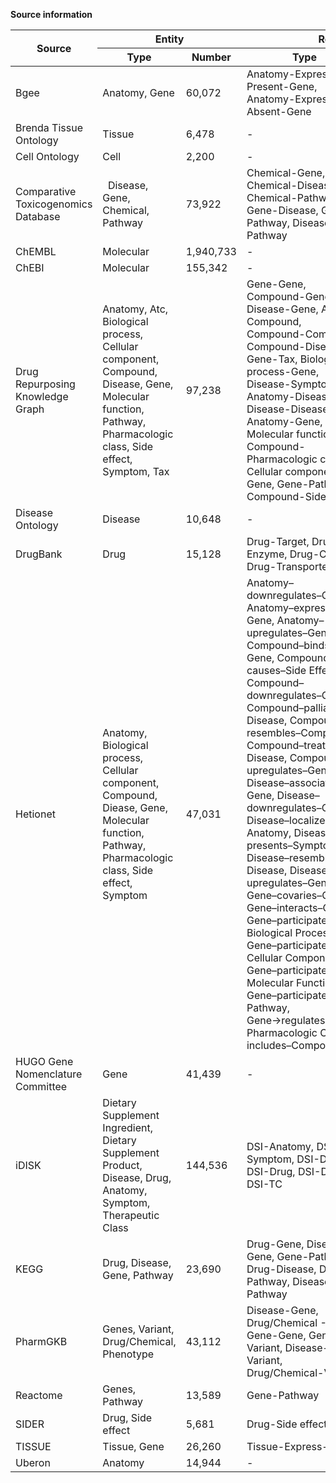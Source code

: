 **Source information**

<table>
	<thead>
		<tr>
			<th rowspan=2>Source</th>
			<th colspan=2>Entity</th>
			<th colspan=2>Relation</th>
			<th rowspan=2>URL</th>
			<th rowspan=2>License</th>
		</tr>
		<tr>
			<th>Type</th>
			<th>Number</th>
			<th>Type</th>
			<th>Number</th>
		</tr>
	</thead>
	<tbody>
		<tr>
			<td>Bgee</td>
			<td>Anatomy, Gene</td>
			<td>60,072</td>
			<td>Anatomy-Express Present-Gene, Anatomy-Express Absent-Gene</td>
			<td>11,731,369</td>
			<td>https://bgee.org/</td>
			<td>https://creativecommons.org/publicdomain/zero/1.0/</td>
		</tr>
		<tr>
			<td>Brenda Tissue Ontology</td>
			<td>Tissue</td>
			<td>6,478</td>
			<td>-</td>
			<td>-</td>
			<td>https://www.brenda-enzymes.org/index.php</td>
			<td>https://creativecommons.org/licenses/by/4.0/</td>
		</tr>
		<tr>
			<td>Cell Ontology</td>
			<td>Cell</td>
			<td>2,200</td>
			<td>-</td>
			<td>-</td>
			<td>http://obofoundry.org/ontology/cl.html</td>
			<td>https://creativecommons.org/licenses/by/4.0/</td>
		</tr>
		<tr>
			<td>Comparative Toxicogenomics Database</td>
			<td> 	Disease, Gene, Chemical, Pathway</td>
			<td>73,922</td>
			<td>Chemical-Gene, Chemical-Disease, Chemical-Pathway, Gene-Disease, Gene-Pathway, Disease-Pathway</td>
			<td>38344568</td>
			<td>http://ctdbase.org/</td>
			<td>https://creativecommons.org/licenses/by/4.0/</td>
		</tr>
		<tr>
			<td>ChEMBL</td>
			<td>Molecular</td>
			<td>1,940,733</td>
			<td>-</td>
			<td>-</td>
			<td>https://www.ebi.ac.uk/chembl/</td>
			<td>https://creativecommons.org/licenses/by-sa/3.0/</td>
		</tr>
		<tr>
			<td>ChEBI</td>
			<td>Molecular</td>
			<td>155,342</td>
			<td>-</td>
			<td>-</td>
			<td>https://www.ebi.ac.uk/chebi/init.do</td>
			<td>https://creativecommons.org/licenses/by/4.0/</td>
		</tr>
		<tr>
			<td>Drug Repurposing Knowledge Graph</td>
			<td>Anatomy, Atc, Biological process, Cellular component, Compound, Disease, Gene, Molecular function, Pathway, Pharmacologic class, Side effect, Symptom, Tax</td>
			<td>97,238</td>
			<td>Gene-Gene, Compound-Gene, Disease-Gene, Atc-Compound, Compound-Compound, Compound-Disease, Gene-Tax, Biological process-Gene, Disease-Symptom, Anatomy-Disease, Disease-Disease, Anatomy-Gene, Gene-Molecular function, Compound-Pharmacologic class, Cellular component-Gene, Gene-Pathway, Compound-Side effect</td>
			<td>5,874,261</td>
			<td>https://github.com/gnn4dr/DRKG</td>
			<td>https://www.apache.org/licenses/LICENSE-2.0</td>
		</tr>
		<tr>
			<td>Disease Ontology</td>
			<td>Disease</td>
			<td>10,648</td>
			<td>-</td>
			<td>-</td>
			<td>https://disease-ontology.org/</td>
			<td>https://creativecommons.org/publicdomain/zero/1.0/</td>
		</tr>
		<tr>
			<td>DrugBank</td>
			<td>Drug</td>
			<td>15,128</td>
			<td>Drug-Target, Drug-Enzyme, Drug-Carrier, Drug-Transporter</td>
			<td>28,014</td>
			<td>https://go.drugbank.com/</td>
			<td>http://creativecommons.org/licenses/by-nc/4.0/</td>
		</tr>
		<tr>
			<td>Hetionet</td>
			<td>Anatomy, Biological process, Cellular component, Compound, Diease, Gene, Molecular function, Pathway, Pharmacologic class, Side effect, Symptom</td>
			<td>47,031</td>
			<td>Anatomy–downregulates–Gene, Anatomy–expresses–Gene, Anatomy–upregulates–Gene, Compound–binds–Gene, Compound–causes–Side Effect, Compound–downregulates–Gene, Compound–palliates–Disease, Compound–resembles–Compound, Compound–treats–Disease, Compound–upregulates–Gene, Disease–associates–Gene, Disease–downregulates–Gene, Disease–localizes–Anatomy, Disease–presents–Symptom, Disease–resembles–Disease, Disease–upregulates–Gene, Gene–covaries–Gene, Gene–interacts–Gene, Gene–participates–Biological Process, Gene–participates–Cellular Component, Gene–participates–Molecular Function, Gene–participates–Pathway, Gene→regulates→Gene, Pharmacologic Class–includes–Compound</td>
			<td>2,250,197</td>
			<td>https://github.com/hetio/hetionet</td>
			<td>https://creativecommons.org/publicdomain/zero/1.0/</td>
		</tr>
		<tr>
			<td>HUGO Gene Nomenclature Committee</td>
			<td>Gene</td>
			<td>41,439</td>
			<td>-</td>
			<td>-</td>
			<td>https://www.genenames.org/</td>
			<td>http://creativecommons.org/licenses/by/4.0/</td>
		</tr>
		<tr>
			<td>iDISK</td>
			<td>Dietary Supplement Ingredient, Dietary Supplement Product, Disease, Drug, Anatomy, Symptom, Therapeutic Class</td>
			<td>144,536</td>
			<td>DSI-Anatomy, DSI-Symptom, DSI-Disease, DSI-Drug, DSI-DSP, DSI-TC</td>
			<td>705,075</td>
			<td>https://conservancy.umn.edu/handle/11299/204783</td>
			<td>https://creativecommons.org/licenses/by-sa/3.0/us/</td>
		</tr>
		<tr>
			<td>KEGG</td>
			<td>Drug, Disease, Gene, Pathway</td>
			<td>23,690</td>
			<td>Drug-Gene, Disease-Gene, Gene-Pathway, Drug-Disease, Drug-Pathway, Disease-Pathway</td>
			<td>56,873</td>
			<td>https://www.kegg.jp/</td>
			<td>http://creativecommons.org/licenses/by-nc/2.0/uk/</td>
		</tr>
		<tr>
			<td>PharmGKB</td>
			<td>Genes, Variant, Drug/Chemical, Phenotype</td>
			<td>43,112</td>
			<td>Disease-Gene, Drug/Chemical -Gene, Gene-Gene, Gene-Variant, Disease-Variant, Drug/Chemical-Variant</td>
			<td>61,616</td>
			<td>https://www.pharmgkb.org/</td>
			<td>https://creativecommons.org/licenses/by-sa/4.0/</td>
		</tr>
		<tr>
			<td>Reactome</td>
			<td>Genes, Pathway</td>
			<td>13,589</td>
			<td>Gene-Pathway</td>
			<td>118,480</td>
			<td>https://reactome.org/</td>
			<td>https://creativecommons.org/licenses/by/4.0/</td>
		</tr>
		<tr>
			<td>SIDER</td>
			<td>Drug, Side effect</td>
			<td>5,681</td>
			<td>Drug-Side effect</td>
			<td>163,206</td>
			<td>http://sideeffects.embl.de/</td>
			<td>https://creativecommons.org/licenses/by-nc-sa/4.0/</td>
		</tr>
		<tr>
			<td>TISSUE</td>
			<td>Tissue, Gene</td>
			<td>26,260</td>
			<td>Tissue-Express-Gene</td>
			<td>6,788,697</td>
			<td>https://tissues.jensenlab.org/</td>
			<td>https://creativecommons.org/licenses/by/4.0/</td>
		</tr>
		<tr>
			<td>Uberon</td>
			<td>Anatomy</td>
			<td>14,944</td>
			<td>-</td>
			<td>-</td>
			<td>https://www.ebi.ac.uk/ols/ontologies/uberon</td>
			<td>http://creativecommons.org/licenses/by/3.0/</td>
		</tr>
		
</table>
